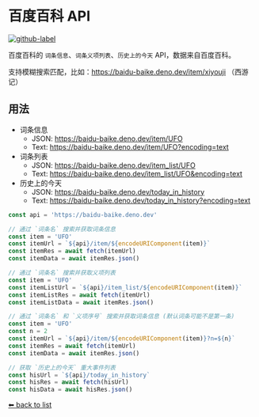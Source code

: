 # 百度百科 API

[![github-label](https://img.shields.io/badge/gitub-000000?style=for-the-badge&logo=github)](https://github.com/vikiboss/deno-functions/tree/main/functions/baidu-baike)

百度百科的 `词条信息`、`词条义项列表`、`历史上的今天` API，数据来自百度百科。

支持模糊搜索匹配，比如：https://baidu-baike.deno.dev/item/xiyouji （西游记）

## 用法

- 词条信息
  - JSON: https://baidu-baike.deno.dev/item/UFO
  - Text: https://baidu-baike.deno.dev/item/UFO?encoding=text
- 词条列表
  - JSON: https://baidu-baike.deno.dev/item_list/UFO
  - Text: https://baidu-baike.deno.dev/item_list/UFO&encoding=text
- 历史上的今天
  - JSON: https://baidu-baike.deno.dev/today_in_history
  - Text: https://baidu-baike.deno.dev/today_in_history?encoding=text

```ts
const api = 'https://baidu-baike.deno.dev'

// 通过 `词条名` 搜索并获取词条信息
const item = 'UFO'
const itemUrl = `${api}/item/${encodeURIComponent(item)}`
const itemRes = await fetch(itemUrl)
const itemData = await itemRes.json()

// 通过 `词条名` 搜索并获取义项列表
const item = 'UFO'
const itemListUrl = `${api}/item_list/${encodeURIComponent(item)}`
const itemListRes = await fetch(itemUrl)
const itemListData = await itemRes.json()

// 通过 `词条名` 和 `义项序号` 搜索并获取词条信息 (默认词条可能不是第一条)
const item = 'UFO'
const n = 2
const itemUrl = `${api}/item/${encodeURIComponent(item)}?n=${n}`
const itemRes = await fetch(itemUrl)
const itemData = await itemRes.json()

// 获取 `历史上的今天` 重大事件列表
const hisUrl = `${api}/today_in_history`
const hisRes = await fetch(hisUrl)
const hisData = await hisRes.json()
```

[⬅ back to list](https://viki.deno.dev/)

